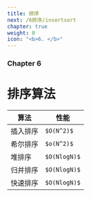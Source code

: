 ```yaml
---
title: 排序
next: /6排序/insertsort
chapter: true
weight: 0
icon: "<b>6. </b>"
---
```


### Chapter 6

# 排序算法

算法 | 性能
--- | ---
插入排序 | `$O(N^2)$`
希尔排序 | `$o(N^2)$`
堆排序 | `$O(NlogN)$`
归并排序 | `$O(NlogN)$`
快速排序 | `$O(NlogN)$`
